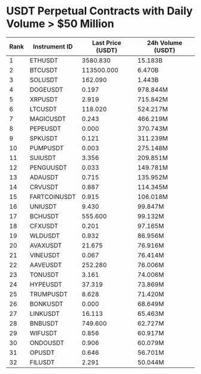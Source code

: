 # USDT Perpetual Contracts with Daily Volume > $50 Million

| Rank | Instrument ID | Last Price (USDT) | 24h Volume (USDT) |
|------|---------------|-------------------|-------------------|
| 1 | ETHUSDT | 3580.830 | 15.183B |
| 2 | BTCUSDT | 113500.000 | 6.470B |
| 3 | SOLUSDT | 162.090 | 1.443B |
| 4 | DOGEUSDT | 0.197 | 978.844M |
| 5 | XRPUSDT | 2.919 | 715.842M |
| 6 | LTCUSDT | 118.020 | 524.217M |
| 7 | MAGICUSDT | 0.243 | 466.219M |
| 8 | PEPEUSDT | 0.000 | 370.743M |
| 9 | SPKUSDT | 0.121 | 311.239M |
| 10 | PUMPUSDT | 0.003 | 275.148M |
| 11 | SUIUSDT | 3.356 | 209.851M |
| 12 | PENGUUSDT | 0.033 | 149.781M |
| 13 | ADAUSDT | 0.715 | 135.952M |
| 14 | CRVUSDT | 0.887 | 114.345M |
| 15 | FARTCOINUSDT | 0.915 | 106.018M |
| 16 | UNIUSDT | 9.430 | 99.847M |
| 17 | BCHUSDT | 555.600 | 99.132M |
| 18 | CFXUSDT | 0.201 | 97.165M |
| 19 | WLDUSDT | 0.932 | 86.956M |
| 20 | AVAXUSDT | 21.675 | 76.916M |
| 21 | VINEUSDT | 0.067 | 76.414M |
| 22 | AAVEUSDT | 252.280 | 76.006M |
| 23 | TONUSDT | 3.161 | 74.006M |
| 24 | HYPEUSDT | 37.319 | 73.869M |
| 25 | TRUMPUSDT | 8.628 | 71.420M |
| 26 | BONKUSDT | 0.000 | 68.649M |
| 27 | LINKUSDT | 16.113 | 65.463M |
| 28 | BNBUSDT | 749.600 | 62.727M |
| 29 | WIFUSDT | 0.856 | 60.917M |
| 30 | ONDOUSDT | 0.906 | 60.079M |
| 31 | OPUSDT | 0.646 | 56.701M |
| 32 | FILUSDT | 2.291 | 50.044M |
